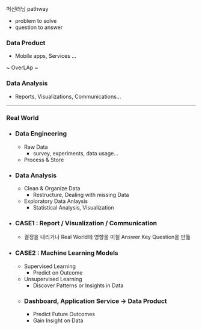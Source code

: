 머신러닝 pathway

- problem to solve
- question to answer

### Data Product
- Mobile apps, Services ...

~ OverLAp ~ 
### Data Analysis
- Reports, Visualizations, Communications...
----------------------

### Real World 
- ### Data Engineering
  - Raw Data
    - survey, experiments, data usage...
  - Process & Store
- ### Data Analysis
  - Clean & Organize Data
    - Restructure, Dealing with missing Data
  - Exploratory Data Anlaysis
    - Statistical Analysis, Visualization
   
- ### CASE1 : Report / Visualization / Communication
  - 결정을 내리거나 Real World에 영향을 미칠 Answer Key Question을 만듦
 
- ### CASE2 : Machine Learning Models
  - Supervised Learning
    -  Predict on Outcome
  - Unsupervised Learning
    - Discover Patterns or Insights in Data
  - ### Dashboard, Application Service -> Data Product
    - Predict Future Outcomes
    - Gain Insight on Data

